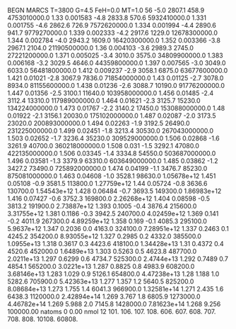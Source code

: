 BEGN
MARCS T=3800 G=4.5 FeH=0.0 MT=1.0
                  56
-5.0 2807.1 458.9 4753010000.0 1.33 0.001583 
-4.8 2833.8 570.6 5932410000.0 1.331 0.001755 
-4.6 2862.6 726.9 7572620000.0 1.334 0.001994 
-4.4 2890.6 941.7 9779270000.0 1.339 0.002333 
-4.2 2917.6 1229.0 12678300000.0 1.344 0.002784 
-4.0 2943.2 1609.0 16420300000.0 1.352 0.003366 
-3.8 2967.1 2104.0 21190500000.0 1.36 0.004103 
-3.6 2989.3 2745.0 27221200000.0 1.371 0.005025 
-3.4 3010.0 3575.0 34809900000.0 1.383 0.006168 
-3.2 3029.5 4646.0 44359800000.0 1.397 0.007565 
-3.0 3049.0 6033.0 56481800000.0 1.412 0.009237 
-2.9 3058.1 6875.0 63677600000.0 1.421 0.01021 
-2.8 3067.9 7836.0 71854000000.0 1.43 0.01125 
-2.7 3078.0 8934.0 81155600000.0 1.438 0.01236 
-2.6 3088.7 10190.0 91776200000.0 1.447 0.01356 
-2.5 3100.1 11640.0 103958000000.0 1.456 0.01485 
-2.4 3112.4 13310.0 117989000000.0 1.464 0.01621 
-2.3 3125.7 15230.0 134224000000.0 1.473 0.01767 
-2.2 3140.2 17450.0 153088000000.0 1.48 0.01922 
-2.1 3156.1 20030.0 175102000000.0 1.487 0.02087 
-2.0 3173.5 23020.0 200893000000.0 1.494 0.02263 
-1.9 3192.5 26490.0 231225000000.0 1.499 0.02451 
-1.8 3213.4 30530.0 267043000000.0 1.503 0.02652 
-1.7 3236.4 35230.0 309529000000.0 1.506 0.02868 
-1.6 3261.9 40700.0 360218000000.0 1.508 0.031 
-1.5 3292.1 47080.0 422135000000.0 1.506 0.03345 
-1.4 3334.8 54550.0 503687000000.0 1.496 0.03581 
-1.3 3379.9 63310.0 603649000000.0 1.485 0.03862 
-1.2 3427.2 73490.0 725892000000.0 1.474 0.04199 
-1.1 3476.7 85230.0 875081000000.0 1.463 0.04608 
-1.0 3528.1 98630.0 1.05678e+12 1.451 0.05108 
-0.9 3581.5 113800.0 1.27759e+12 1.44 0.05724 
-0.8 3636.6 130700.0 1.54543e+12 1.428 0.06484 
-0.7 3693.5 149300.0 1.86983e+12 1.416 0.07427 
-0.6 3752.3 169800.0 2.26268e+12 1.404 0.08598 
-0.5 3813.2 191900.0 2.73887e+12 1.393 0.1005 
-0.4 3876.4 215600.0 3.31755e+12 1.381 0.1186 
-0.3 3942.5 240700.0 4.02459e+12 1.369 0.141 
-0.2 4011.9 267300.0 4.89259e+12 1.358 0.169 
-0.1 4085.3 295100.0 5.9637e+12 1.347 0.2036 
0.0 4163.0 324100.0 7.28951e+12 1.337 0.2463 
0.1 4245.2 354200.0 8.93055e+12 1.327 0.2985 
0.2 4332.0 385500.0 1.0955e+13 1.318 0.3617 
0.3 4423.6 418100.0 1.34428e+13 1.31 0.4372 
0.4 4520.6 452000.0 1.6489e+13 1.303 0.5263 
0.5 4623.8 487700.0 2.0211e+13 1.297 0.6299 
0.6 4734.7 525300.0 2.4744e+13 1.292 0.7489 
0.7 4854.1 565200.0 3.0221e+13 1.287 0.8825 
0.8 4983.9 608200.0 3.68146e+13 1.283 1.029 
0.9 5126.1 654800.0 4.47238e+13 1.28 1.188 
1.0 5282.6 705900.0 5.42363e+13 1.277 1.357 
1.2 5640.5 825200.0 8.08684e+13 1.273 1.755 
1.4 6041.3 966900.0 1.32581e+14 1.271 2.435 
1.6 6438.3 1120000.0 2.42894e+14 1.269 3.767 
1.8 6805.9 1273000.0 4.46782e+14 1.269 5.988 
2.0 7145.8 1428000.0 7.81623e+14 1.268 9.256 
100000.00
natoms              0      0.00
nmol          12
          101.         106.       107.      108.         606.        607.        608.
          707.         708.       808.    10108.       60808.
